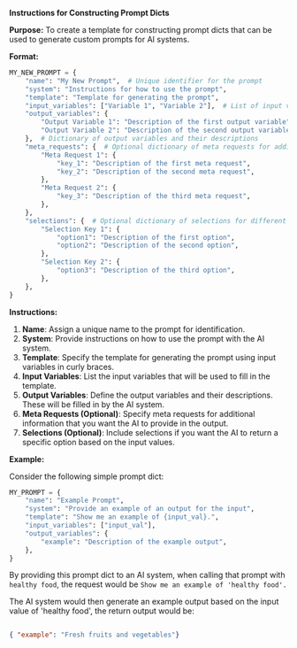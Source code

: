 **Instructions for Constructing Prompt Dicts**

**Purpose:** To create a template for constructing prompt dicts that can be used to generate custom prompts for AI systems.

**Format:**

```python
MY_NEW_PROMPT = {
    "name": "My New Prompt",  # Unique identifier for the prompt
    "system": "Instructions for how to use the prompt",
    "template": "Template for generating the prompt",
    "input_variables": ["Variable 1", "Variable 2"],  # List of input variables used in the template
    "output_variables": {
        "Output Variable 1": "Description of the first output variable",
        "Output Variable 2": "Description of the second output variable",
    },  # Dictionary of output variables and their descriptions
    "meta_requests": {  # Optional dictionary of meta requests for additional information
        "Meta Request 1": {
            "key_1": "Description of the first meta request",
            "key_2": "Description of the second meta request",
        },
        "Meta Request 2": {
            "key_3": "Description of the third meta request",
        },
    },
    "selections": {  # Optional dictionary of selections for different options
        "Selection Key 1": {
            "option1": "Description of the first option",
            "option2": "Description of the second option",
        },
        "Selection Key 2": {
            "option3": "Description of the third option",
        },
    },
}
```

**Instructions:**

1. **Name**: Assign a unique name to the prompt for identification.
2. **System**: Provide instructions on how to use the prompt with the AI system.
3. **Template**: Specify the template for generating the prompt using input variables in curly braces.
4. **Input Variables**: List the input variables that will be used to fill in the template.
5. **Output Variables**: Define the output variables and their descriptions. These will be filled in by the AI system.
6. **Meta Requests (Optional)**: Specify meta requests for additional information that you want the AI to provide in the output.
7. **Selections (Optional)**: Include selections if you want the AI to return a specific option based on the input values.

**Example:**

Consider the following simple prompt dict:

```python
MY_PROMPT = {
    "name": "Example Prompt",
    "system": "Provide an example of an output for the input",
    "template": "Show me an example of {input_val}.",
    "input_variables": ["input_val"],
    "output_variables": {
        "example": "Description of the example output",
    },
}
```

By providing this prompt dict to an AI system, when calling that prompt with `healthy food`, the request would be `Show me an example of 'healthy food'.`

The AI system would then generate an example output based on the input value of 'healthy food', the return output would be:

```json

{ "example": "Fresh fruits and vegetables"}

```


